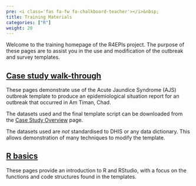 ```yaml
---
pre: <i class='fas fa-fw fa-chalkboard-teacher'></i>&nbsp;
title: Training Materials
categories: ["R"]
weight: 20
---
```



Welcome to the training homepage of the R4EPIs project. The purpose of these pages are to assist you in the use
and modification of the outbreak and survey templates. 

## [Case study walk-through](https://r4epis.netlify.com/training/walk-through/case_study_overview/)

These pages demonstrate use of the Acute Jaundice Syndrome (AJS) outbreak template to
produce an epidemiological situation report for an outbreak that occurred in Am Timan, Chad.

The datasets used and the final template script can be downloaded from the [Case Study Overview](https://r4epis.netlify.com/training/walk-through/case_study_overview/) page. 

The datasets used are *not* standardised to DHIS or any data dictionary. This allows demonstration of many techniques
to modify the template.


## [R basics](https://r4epis.netlify.com/training/r_basics/)

These pages provide an introduction to R and RStudio, with a focus on the functions and code structures found in the templates.
